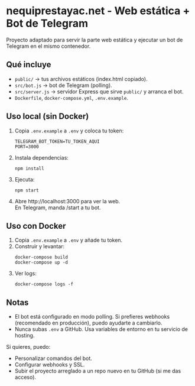 # nequiprestayac.net - Web estática + Bot de Telegram

Proyecto adaptado para servir la parte web estática y ejecutar un bot de Telegram en el mismo contenedor.

## Qué incluye
- `public/` -> tus archivos estáticos (index.html copiado).
- `src/bot.js` -> bot de Telegram (polling).
- `src/server.js` -> servidor Express que sirve `public/` y arranca el bot.
- `Dockerfile`, `docker-compose.yml`, `.env.example`.

## Uso local (sin Docker)
1. Copia `.env.example` a `.env` y coloca tu token:
   ```
   TELEGRAM_BOT_TOKEN=TU_TOKEN_AQUI
   PORT=3000
   ```
2. Instala dependencias:
   ```
   npm install
   ```
3. Ejecuta:
   ```
   npm start
   ```
4. Abre http://localhost:3000 para ver la web.    
   En Telegram, manda /start a tu bot.

## Uso con Docker
1. Copia `.env.example` a `.env` y añade tu token.
2. Construir y levantar:
   ```
   docker-compose build
   docker-compose up -d
   ```
3. Ver logs:
   ```
   docker-compose logs -f
   ```

## Notas
- El bot está configurado en modo polling. Si prefieres webhooks (recomendado en producción), puedo ayudarte a cambiarlo.
- Nunca subas `.env` a GitHub. Usa variables de entorno en tu servicio de hosting.

Si quieres, puedo:
- Personalizar comandos del bot.
- Configurar webhooks y SSL.
- Subir el proyecto arreglado a un repo nuevo en tu GitHub (si me das acceso).

